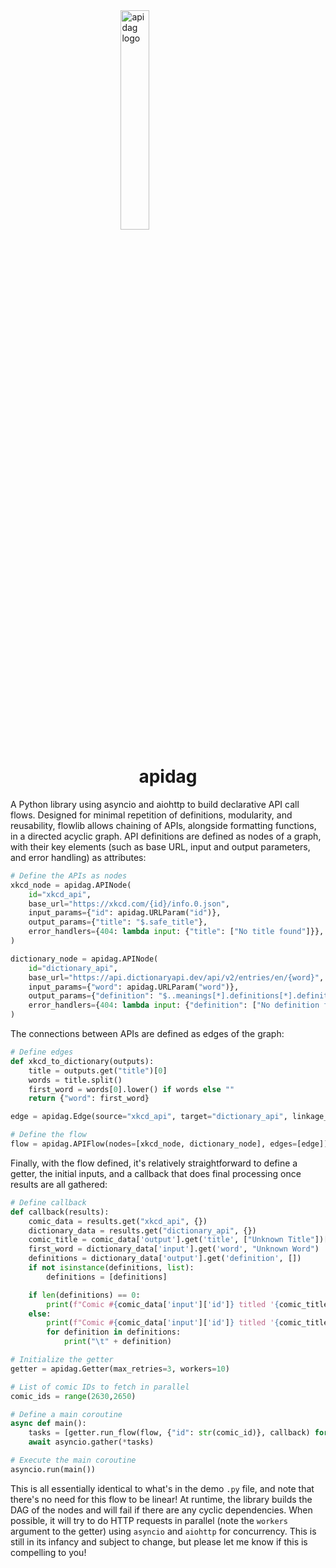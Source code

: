 <img style="display: block; margin-left: auto; margin-right: auto; width: 30%;" src="img/apidag.png" alt="apidag logo" />

<h1 style="text-align: center;">apidag</h1>

A Python library using asyncio and aiohttp to build declarative API call flows. Designed for minimal repetition of definitions, modularity, and reusability, flowlib allows chaining of APIs, alongside formatting functions, in a directed acyclic graph. API definitions are defined as nodes of a graph, with their key elements (such as base URL, input and output parameters, and error handling) as attributes:

```python
# Define the APIs as nodes
xkcd_node = apidag.APINode(
    id="xkcd_api",
    base_url="https://xkcd.com/{id}/info.0.json",
    input_params={"id": apidag.URLParam("id")},
    output_params={"title": "$.safe_title"},
    error_handlers={404: lambda input: {"title": ["No title found"]}},
)

dictionary_node = apidag.APINode(
    id="dictionary_api",
    base_url="https://api.dictionaryapi.dev/api/v2/entries/en/{word}",
    input_params={"word": apidag.URLParam("word")},
    output_params={"definition": "$..meanings[*].definitions[*].definition"},
    error_handlers={404: lambda input: {"definition": ["No definition found"]}}
)
```

The connections between APIs are defined as edges of the graph:
```python
# Define edges
def xkcd_to_dictionary(outputs):
    title = outputs.get("title")[0]
    words = title.split()
    first_word = words[0].lower() if words else ""
    return {"word": first_word}

edge = apidag.Edge(source="xkcd_api", target="dictionary_api", linkage_function=xkcd_to_dictionary)

# Define the flow
flow = apidag.APIFlow(nodes=[xkcd_node, dictionary_node], edges=[edge])
```

Finally, with the flow defined, it's relatively straightforward to define a getter, the initial inputs, and a callback that does final processing once results are all gathered:
```python
# Define callback
def callback(results):
    comic_data = results.get("xkcd_api", {})
    dictionary_data = results.get("dictionary_api", {})
    comic_title = comic_data['output'].get('title', ["Unknown Title"])[0]
    first_word = dictionary_data['input'].get('word', "Unknown Word")
    definitions = dictionary_data['output'].get('definition', [])
    if not isinstance(definitions, list):
        definitions = [definitions]

    if len(definitions) == 0:
        print(f"Comic #{comic_data['input']['id']} titled '{comic_title}' has its first word '{first_word}' undefined.")
    else:
        print(f"Comic #{comic_data['input']['id']} titled '{comic_title}' has its first word '{first_word}' defined as:")
        for definition in definitions:
            print("\t" + definition)

# Initialize the getter
getter = apidag.Getter(max_retries=3, workers=10)

# List of comic IDs to fetch in parallel
comic_ids = range(2630,2650)

# Define a main coroutine
async def main():
    tasks = [getter.run_flow(flow, {"id": str(comic_id)}, callback) for comic_id in comic_ids]
    await asyncio.gather(*tasks)

# Execute the main coroutine
asyncio.run(main())
```

This is all essentially identical to what's in the demo `.py` file, and note that there's no need for this flow to be linear! At runtime, the library builds the DAG of the nodes and will fail if there are any cyclic dependencies. When possible, it will try to do HTTP requests in parallel (note the `workers` argument to the getter) using `asyncio` and `aiohttp` for concurrency. This is still in its infancy and subject to change, but please let me know if this is compelling to you!
